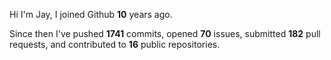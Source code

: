 Hi I'm Jay, I joined Github **10** years ago.

Since then I've pushed **1741** commits, opened **70** issues, submitted **182** pull requests, and contributed to **16** public repositories.

